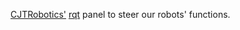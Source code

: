 [CJTRobotics'](https://cjtrobotics.de) [rqt](wiki.ros.org/rqt) panel to steer our robots' functions. 